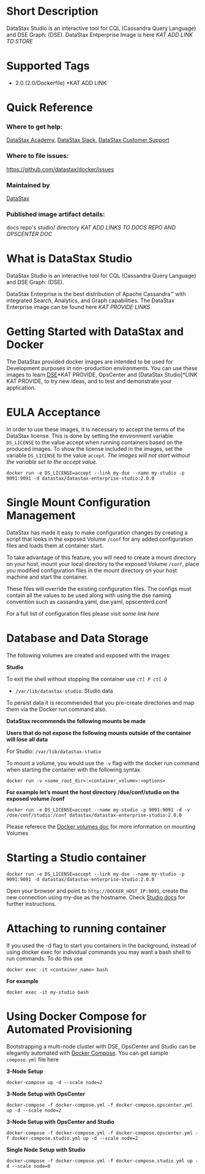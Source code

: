 # Short Description
DataStax Studio is an interactive tool for CQL (Cassandra Query Language) and DSE Graph: (DSE). DataStax Entperprise Image is here *KAT ADD LINK TO STORE*

# Supported Tags
* 2.0 (2.0/Dockerfile) *KAT ADD  LINK

# Quick Reference 
### Where to get help:
[DataStax Academy](https://academy.datastax.com/), [DataStax Slack](https://academy.datastax.com/slack), [DataStax Customer Support](https://support.datastax.com)

### Where to file issues:
https://github.com/datastax/docker/issues

### Maintained by 
[DataStax](https://www.datastax.com/) 

### Published image artifact details:
docs repo's studio/ directory *KAT ADD LINKS TO DOCS REPO AND OPSCENTER DOC*

# What is DataStax Studio

DataStax Studio is an interactive tool for CQL (Cassandra Query Language) and DSE Graph: (DSE). 

DataStax Enterprise is the best distribution of Apache Cassandra™ with integrated Search, Analytics, and Graph capabilities. The DataStax Enterprise image can be found here *KAT PROVIDE LINKS*

# Getting Started with DataStax and Docker

The DataStax provided docker images are intended to be used for Development purposes in non-production environments. You can use these images to learn [DSE](LINK)*KAT PROVIDE, OpsCenter and [DataStax Studio]*LINK KAT PROVIDE, to try new ideas, and to test and demonstrate your application.


# EULA Acceptance
In order to use these images, it is necessary to accept the terms of the DataStax license. This is done by setting the environment variable `DS_LICENSE` to the value accept when running containers based on the produced images. To show the license included in the images, set the variable `DS_LICENSE` to the value `accept`. *The images will not start without the variable set to the accept value.*

```
docker run -e DS_LICENSE=accept --link my-dse --name my-studio -p 9091:9091 -d datastax/datastax-enterprise-studio:2.0.0

```

# Single Mount Configuration Management

DataStax has made it easy to make configuration changes by creating a script that looks in the exposed Volume `/conf` for any added configuration files and loads them at container start. 

To take advantage of this feature, you will need to create a mount directory on your host, mount your local directory to the exposed Volume `/conf`, place you modified configuration files in the mount directory on your host machine and start the container. 

These files will override the existing configuration files.  The configs must contain all the values to be used along with using the dse naming convention such as cassandra.yaml, dse.yaml, opscenterd.conf 

For a full list of configuration files please visit *some link here*

 # Database and Data Storage

The following volumes are created and exposed with the images:  

**Studio**

To exit the shell without stopping the container use *`ctl P ctl Q`*

* `/var/lib/datastax-studio`: Studio data

To persist data it is recommended that you pre-create directories and map them via the Docker run command also.

**DataStax recommends the following mounts be made** 

**Users that do not expose the following mounts outside of the container will lose all data**

For Studio: `/var/lib/datastax-studio`


To mount a volume, you would use the `-v` flag with the docker run command when starting the container with the following syntax.  

```
docker run -v <some_root_dir>:<container_volume>:<options>
```
**For example let’s mount the host directory /dse/conf/studio on the exposed volume /conf**

```
docker run -e DS_LICENSE=accept --name my-studio -p 9091:9091 -d -v /dse/conf/studio:/conf datastax/datastax-enterprise-studio:2.0.0

```

Please referece the [Docker volumes doc](https://docs.docker.com/engine/tutorials/dockervolumes/#mount-a-host-directory-as-a-data-volume) for more information on mounting Volumes


# Starting a Studio container

```
docker run -e DS_LICENSE=accept --link my-dse --name my-studio -p 9091:9091 -d datastax/datastax-enterprise-studio:2.0.0
```

Open your browser and point to `http://DOCKER_HOST_IP:9091`, create the new connection using my-dse as the hostname. Check [Studio docs](http://docs.datastax.com/en/dse/5.1/dse-dev/datastax_enterprise/studio/stdToc.html) for further instructions.


# Attaching to running container

If you used the -d flag to start you containers in the background, instead of using docker exec for individual commands you may want a bash shell to run commands. To do this use 

```
docker exec -it <container_name> bash
```

**For example**

```
docker exec -it my-studio bash
```

# Using Docker Compose for Automated Provisioning

Bootstrapping a multi-node cluster with DSE, OpsCenter and Studio can be elegantly automated with [Docker Compose](https://docs.docker.com/compose/). You can get sample `compose.yml` file here *<link to>*

**3-Node Setup**

```
docker-compose up -d --scale node=2
```

**3-Node Setup with OpsCenter**

```
docker-compose -f docker-compose.yml -f docker-compose.opscenter.yml up -d --scale node=2
```

**3-Node Setup with OpsCenter and Studio**

```
docker-compose -f docker-compose.yml -f docker-compose.opscenter.yml -f docker-compose.studio.yml up -d --scale node=2
```

**Single Node Setup with Studio**

```
docker-compose -f docker-compose.yml -f docker-compose.studio.yml up -d --scale node=0
```
